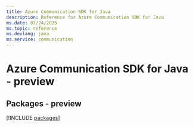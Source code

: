 ```yaml
---
title: Azure Communication SDK for Java
description: Reference for Azure Communication SDK for Java
ms.date: 07/24/2025
ms.topic: reference
ms.devlang: java
ms.service: communication
---
```

# Azure Communication SDK for Java - preview
## Packages - preview
[!INCLUDE [packages](communication-index.md)]